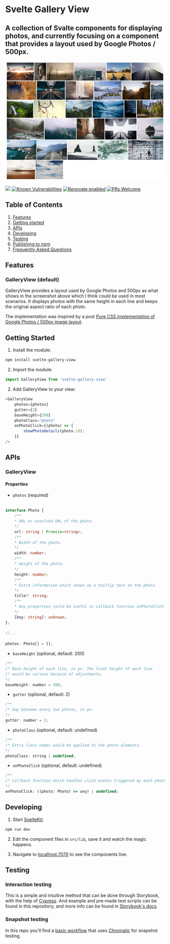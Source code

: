 # Svelte Gallery View

## A collection of Svalte components for displaying photos, and currently focusing on a component that provides a layout used by Google Photos / 500px.

![Screenshot](/public/screenshot.jpeg?raw=true "Screenshot")

[![](https://github.com/leiwan5/svelte-gallery-view/workflows/Node%20CI/badge.svg)](https://github.com/leiwan5/svelte-gallery-view/actions?query=workflow%3A%22Node+CI%22)
[![Known Vulnerabilities](https://snyk.io/test/github/leiwan5/svelte-gallery-view/badge.svg)](https://snyk.io/test/github/leiwan5/svelte-gallery-view)
[![Renovate enabled](https://img.shields.io/badge/renovate-enabled-brightgreen.svg)](https://renovatebot.com/)
[![PRs Welcome](https://img.shields.io/badge/PRs-welcome-brightgreen.svg)](http://makeapullrequest.com)

## Table of Contents

1. [Features](#features)
1. [Getting started](#getting-started)
1. [APIs](#apis)
1. [Developing](#developing)
1. [Testing](#testing)
1. [Publishing to npm](#publishing-to-npm)
1. [Frequently Asked Questions](#frequently-asked-questions)

## Features

### GalleryView (default)

GalleryView provides a layout used by Google Photos and 500px as what shows in the screenshot above which I think could be used in most scenarios. It displays photos with the same height in each line and keeps the original aspect ratio of each photo.

The implementation was inspired by a post [Pure CSS implementation of Google Photos / 500px image layout](https://github.com/xieranmaya/blog/issues/6).

## Getting Started

1. Install the module:

```bash
npm install svelte-gallery-view
```

2. Import the module:

```javascript
import GalleryView from 'svelte-gallery-view'
```

2. Add GalleryView to your view:

```javascript
<GalleryView
    photos={photos}
    gutter={2}
    baseHeight={200}
    photoClass="photo"
    onPhotoClick={(photo) => {
        showPhotoDetails(photo.id);
    }}
/>
```

## APIs

### GalleryView

#### Properties

- `photos` (required)
```typescript

interface Photo {
	/**
 	* URL or unsolved URL of the photo.
    */
	url: string | Promise<string>;
	/**
 	* Width of the photo.
    */
	width: number;
	/**
 	* Height of the photo.
    */
	height: number;
	/**
 	* Extra information which shown as a tooltip text on the photo.
    */
	title?: string;
	/**
 	* Any properties could be useful in callback function onPhotoClick.
    */
	[key: string]: unknown;
};

//...

photos: Photo[] = [];
```
- `baseHeight` (optional, default: 200)

```javascript
/**
/* Base height of each line, in px. The final height of each line
/* would be various because of adjustments.
*/
baseHeight: number = 200;
```
- `gutter` (optional, default: 2)
```javascript
/**
/* Gap between every two photos, in px.
*/
gutter: number = 2;
```
- `photoClass` (optional, default: undefined)
```javascript
/**
/* Extra class names would be applied to the photo elements.
*/
photoClass: string | undefined;
```
- `onPhotoClick` (optional, default: undefined)
```javascript
/**
/* Callback function which handles click events triggered by each photo.
*/
onPhotoClick: ((photo: Photo) => any) | undefined;
```

## Developing

1. Start [SvelteKit](https://kit.svelte.dev/):

```bash
npm run dev
```

2. Edit the component files in `src/lib`, save it and watch the magic happens.

3. Navigate to [localhost:7070](http://localhost:7070) to see the components live.

## Testing

### Interaction testing

This is a simple and intuitive method that can be done through Storybook, with the help of [Cypress](https://cypress.io).
And example and pre-made test scripts can be found in this repository, and more info can be found in [Storybook's docs](https://storybook.js.org/docs/svelte/workflows/interaction-testing).

### Snapshot testing

In this repo you'll find a [basic workflow](.github/chromatic.yml) that uses [Chromatic](https://www.chromatic.com/) for snapshot testing.

